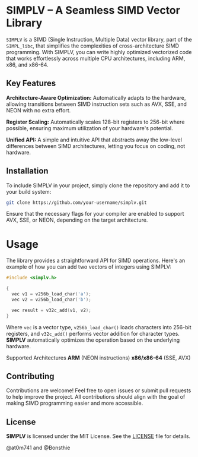 # SIMPLV – A Seamless SIMD Vector Library

```SIMPLV``` is a SIMD (Single Instruction, Multiple Data) vector library, part of the ```SIMPL_libc```, that simplifies the complexities of cross-architecture SIMD programming. With SIMPLV, you can write highly optimized vectorized code that works effortlessly across multiple CPU architectures, including ARM, x86, and x86-64.

## Key Features
**Architecture-Aware Optimization:** Automatically adapts to the hardware, allowing transitions between SIMD instruction sets such as AVX, SSE, and NEON with no extra effort.

**Register Scaling:** Automatically scales 128-bit registers to 256-bit where possible, ensuring maximum utilization of your hardware's potential.

**Unified API:** A simple and intuitive API that abstracts away the low-level differences between SIMD architectures, letting you focus on coding, not hardware.


## Installation
To include SIMPLV in your project, simply clone the repository and add it to your build system:

``` bash
git clone https://github.com/your-username/simplv.git
```

Ensure that the necessary flags for your compiler are enabled to support AVX, SSE, or NEON, depending on the target architecture.

# Usage
The library provides a straightforward API for SIMD operations. Here's an example of how you can add two vectors of integers using SIMPLV:

```c
#include <simplv.h>

{
  vec v1 = v256b_load_char('a');
  vec v2 = v256b_load_char('b');

  vec result = v32c_add(v1, v2);
}
```

Where `vec` is a vector type, `v256b_load_char()` loads characters into 256-bit registers, and `v32c_add()` performs vector addition for character types. **SIMPLV** automatically optimizes the operation based on the underlying hardware.

Supported Architectures
**ARM** (NEON instructions)
**x86/x86-64** (SSE, AVX)

## Contributing
Contributions are welcome! Feel free to open issues or submit pull requests to help improve the project. All contributions should align with the goal of making SIMD programming easier and more accessible.

## License
**SIMPLV** is licensed under the MIT License. See the [LICENSE](./LICENSE) file for details.

@at0m741 and @Bonsthie
